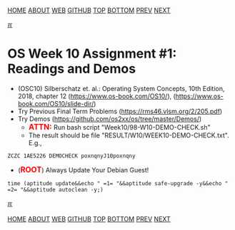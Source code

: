---
---
[HOME](index.md)
[ABOUT](README.md)
[WEB](https://osp4diss.vlsm.org/)
[GITHUB](https://github.com/os2xx/osp4diss/)
[TOP](#)
[BOTTOM](#endofpage)
[PREV](AOS.md#idx10)
[NEXT](W10-02.md)

[&#x213C;](#endofpage)<br id="idx00">
# OS Week 10 Assignment #1: Readings and Demos

* (OSC10) Silberschatz et. al.: Operating System Concepts, 10th Edition, 2018,
  chapter 12 (<https://www.os-book.com/OS10/>),
  (<https://www.os-book.com/OS10/slide-dir/>)
* Try Previous Final Term Problems (<https://rms46.vlsm.org/2/205.pdf>)
* Try Demos (<https://github.com/os2xx/os/tree/master/Demos/>)
  * <span style="color:red; font-weight:bold; font-size:larger;">ATTN:</span>
    Run bash script "Week10/98-W10-DEMO-CHECK.sh"
  * The result should be file "RESULT/W10/WEEK10-DEMO-CHECK.txt". E.g.,

```
ZCZC 1AE5226 DEMOCHECK poxnqnyJ10poxnqny

```

* (<span style="color:red; font-weight:bold; font-size:larger;">ROOT</span>)
  Always Update Your Debian Guest! 

```
time (aptitude update&&echo " =1= "&&aptitude safe-upgrade -y&&echo " =2= "&&aptitude autoclean -y;)

```

[&#x213C;](#)<br id="endofpage"><br>
[HOME](index.md)
[ABOUT](README.md)
[WEB](https://osp4diss.vlsm.org/)
[GITHUB](https://github.com/os2xx/osp4diss/)
[TOP](#)
[BOTTOM](#endofpage)
[PREV](AOS.md#idx10)
[NEXT](W10-02.md)
<br>

